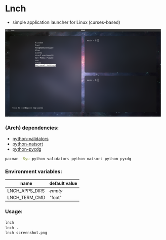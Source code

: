 # Lnch
- simple application launcher for Linux (curses-based)

![screenshot](https://raw.githubusercontent.com/babilon15/lnch/main/screenshot.png)

### (Arch) dependencies:
- [python-validators](https://github.com/python-validators/validators)
- [python-natsort](https://github.com/SethMMorton/natsort)
- [python-pyxdg](https://freedesktop.org/wiki/Software/pyxdg)

```bash
pacman -Syu python-validators python-natsort python-pyxdg
```

### Environment variables:
| name           | default value |
| -------------- | ------------- |
| LNCH_APPS_DIRS | *empty*       |
| LNCH_TERM_CMD  | "foot"        |

### Usage:
```bash
lnch
lnch .
lnch screenshot.png
```